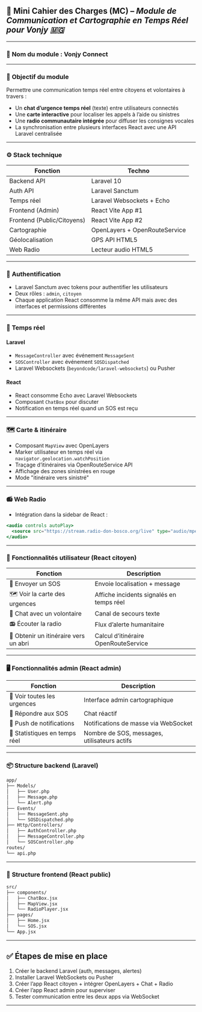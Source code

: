 ## 🧠 **Mini Cahier des Charges (MC)** – *Module de Communication et Cartographie en Temps Réel pour Vonjy 🇲🇬*

---

### 🔖 **Nom du module : Vonjy Connect**

---

### 🎯 **Objectif du module**

Permettre une communication temps réel entre citoyens et volontaires à travers :

* Un **chat d’urgence temps réel** (texte) entre utilisateurs connectés
* Une **carte interactive** pour localiser les appels à l’aide ou sinistres
* Une **radio communautaire intégrée** pour diffuser les consignes vocales
* La synchronisation entre plusieurs interfaces React avec une API Laravel centralisée

---

### ⚙️ **Stack technique**

| Fonction                   | Techno                        |
| -------------------------- | ----------------------------- |
| Backend API                | Laravel 10                    |
| Auth API                   | Laravel Sanctum               |
| Temps réel                 | Laravel Websockets + Echo     |
| Frontend (Admin)           | React Vite App #1             |
| Frontend (Public/Citoyens) | React Vite App #2             |
| Cartographie               | OpenLayers + OpenRouteService |
| Géolocalisation            | GPS API HTML5                 |
| Web Radio                  | Lecteur audio HTML5           |

---

### 🔐 **Authentification**

* Laravel Sanctum avec tokens pour authentifier les utilisateurs
* Deux rôles : `admin`, `citoyen`
* Chaque application React consomme la même API mais avec des interfaces et permissions différentes

---

### 🔁 **Temps réel**

#### Laravel

* `MessageController` avec événement `MessageSent`
* `SOSController` avec événement `SOSDispatched`
* Laravel Websockets (`beyondcode/laravel-websockets`) ou Pusher

#### React

* React consomme Echo avec Laravel Websockets
* Composant `ChatBox` pour discuter
* Notification en temps réel quand un SOS est reçu

---

### 🗺️ **Carte & itinéraire**

* Composant `MapView` avec OpenLayers
* Marker utilisateur en temps réel via `navigator.geolocation.watchPosition`
* Traçage d’itinéraires via OpenRouteService API
* Affichage des zones sinistrées en rouge
* Mode "itinéraire vers sinistré"

---

### 📻 **Web Radio**

* Intégration dans la sidebar de React :

```jsx
<audio controls autoPlay>
  <source src="https://stream.radio-don-bosco.org/live" type="audio/mpeg" />
</audio>
```

---

### 📱 **Fonctionnalités utilisateur (React citoyen)**

| Fonction                              | Description                              |
| ------------------------------------- | ---------------------------------------- |
| 🔴 Envoyer un SOS                     | Envoie localisation + message            |
| 🗺️ Voir la carte des urgences        | Affiche incidents signalés en temps réel |
| 💬 Chat avec un volontaire            | Canal de secours texte                   |
| 📻 Écouter la radio                   | Flux d’alerte humanitaire                |
| 🧭 Obtenir un itinéraire vers un abri | Calcul d’itinéraire OpenRouteService     |

---

### 🖥️ **Fonctionnalités admin (React admin)**

| Fonction                      | Description                                  |
| ----------------------------- | -------------------------------------------- |
| 📍 Voir toutes les urgences   | Interface admin cartographique               |
| 💬 Répondre aux SOS           | Chat réactif                                 |
| 🔔 Push de notifications      | Notifications de masse via WebSocket         |
| 📡 Statistiques en temps réel | Nombre de SOS, messages, utilisateurs actifs |

---

### 📦 **Structure backend (Laravel)**

```bash
app/
├── Models/
│   ├── User.php
│   ├── Message.php
│   └── Alert.php
├── Events/
│   ├── MessageSent.php
│   └── SOSDispatched.php
├── Http/Controllers/
│   ├── AuthController.php
│   ├── MessageController.php
│   └── SOSController.php
routes/
└── api.php
```

---

### 📂 **Structure frontend (React public)**

```bash
src/
├── components/
│   ├── ChatBox.jsx
│   ├── MapView.jsx
│   └── RadioPlayer.jsx
├── pages/
│   ├── Home.jsx
│   └── SOS.jsx
└── App.jsx
```

---

## ✅ **Étapes de mise en place**

1. Créer le backend Laravel (auth, messages, alertes)
2. Installer Laravel WebSockets ou Pusher
3. Créer l’app React citoyen + intégrer OpenLayers + Chat + Radio
4. Créer l’app React admin pour superviser
5. Tester communication entre les deux apps via WebSocket

---
